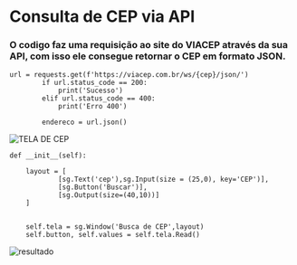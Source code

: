 <h1>Consulta de CEP via API</h1>

<h3>O codigo faz uma requisição ao site do VIACEP através da sua API, com isso ele consegue retornar o CEP em formato JSON.</h3>

	url = requests.get(f'https://viacep.com.br/ws/{cep}/json/')
			if url.status_code == 200:
				print('Sucesso')
			elif url.status_code == 400:
				print('Erro 400')

			endereco = url.json()
			
			
			
![TELA DE CEP](https://i.imgur.com/BW7YGrb.png "TELA DE CEP")


	def __init__(self):

        layout = [
                [sg.Text('cep'),sg.Input(size = (25,0), key='CEP')],
                [sg.Button('Buscar')],
                [sg.Output(size=(40,10))]
        ]


        self.tela = sg.Window('Busca de CEP',layout)
		self.button, self.values = self.tela.Read()

![resultado](https://i.imgur.com/bG276t2.png "resultado")
